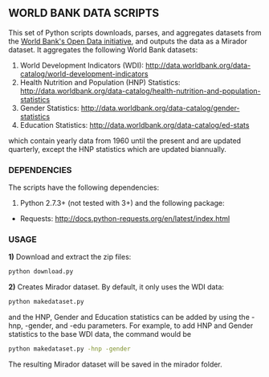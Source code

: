 ## WORLD BANK DATA SCRIPTS 

This set of Python scripts downloads, parses, and aggregates datasets from the [World Bank's Open 
Data initiative](http://datacatalog.worldbank.org/), and outputs the data as a Mirador dataset.
It aggregates the following World Bank datasets:

1. World Development Indicators (WDI): http://data.worldbank.org/data-catalog/world-development-indicators
2. Health Nutrition and Population (HNP) Statistics: http://data.worldbank.org/data-catalog/health-nutrition-and-population-statistics
3. Gender Statistics: http://data.worldbank.org/data-catalog/gender-statistics
4. Education Statistics: http://data.worldbank.org/data-catalog/ed-stats

which contain yearly data from 1960 until the present and are updated quarterly, except the 
HNP statistics which are updated biannually.

### DEPENDENCIES

The scripts have the following dependencies:

1. Python 2.7.3+ (not tested with 3+) and the following package:
  * Requests: http://docs.python-requests.org/en/latest/index.html 
  
### USAGE

**1)** Download and extract the zip files:

```bash
python download.py
```

**2)** Creates Mirador dataset. By default, it only uses the WDI data:

```bash
python makedataset.py
```

and the HNP, Gender and Education statistics can be added by using the -hnp, -gender, and -edu
parameters. For example, to add HNP and Gender statistics to the base WDI data, the command would be

```bash
python makedataset.py -hnp -gender
```

The resulting Mirador dataset will be saved in the mirador folder.